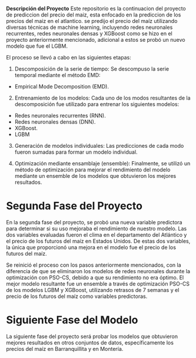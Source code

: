 **Descripción del Proyecto**
Este repositorio es la continuacion del proyecto de prediccion del precio del maiz, esta enfocado en la prediccion de los precios del maiz en el atlantico. se predijo el precio del maíz utilizando diversas técnicas de machine learning, incluyendo redes neuronales recurrentes, redes neuronales densas y XGBoost como se hizo en el proyecto anteriormente mencionado, adicional a estos se probó un nuevo modelo que fue el LGBM.

El proceso se llevó a cabo en las siguientes etapas:

1. Descomposición de la serie de tiempo: Se descompuso la serie temporal mediante el método EMD:

 * Empirical Mode Decomposition (EMD).

2. Entrenamiento de los modelos: Cada uno de los modos resultantes de la descomposición fue utilizado para entrenar los siguientes modelos:

 * Redes neuronales recurrentes (RNN).
 * Redes neuronales densas (DNN).
 * XGBoost.
 * LGBM

3. Generación de modelos individuales: Las predicciones de cada modo fueron sumadas para formar un modelo individual.

4. Optimización mediante ensamblaje (ensemble): Finalmente, se utilizó un método de optimización para mejorar el rendimiento del modelo mediante un ensemble de los modelos que obtuvieron los mejores resultados.

# Segunda Fase del Proyecto

En la segunda fase del proyecto, se probó una nueva variable predictora para determinar si su uso mejoraba el rendimiento de nuestro modelo. Las dos variables evaluadas fueron el clima en el departamento del Atlántico y el precio de los futuros del maíz en Estados Unidos. De estas dos variables, la única que proporcionó una mejora en el modelo fue el precio de los futuros del maíz.

Se reinició el proceso con los pasos anteriormente mencionados, con la diferencia de que se eliminaron los modelos de redes neuronales durante la optimización con PSO-CS, debido a que su rendimiento no era óptimo. El mejor modelo resultante fue un ensemble a través de optimización PSO-CS de los modelos LGBM y XGBoost, utilizando retrasos de 7 semanas y el precio de los futuros del maíz como variables predictoras.

# Siguiente Fase del Modelo

La siguiente fase del proyecto será probar los modelos que obtuvieron mejores resultados en otros conjuntos de datos, específicamente los precios del maíz en Barranquillita y en Montería.
